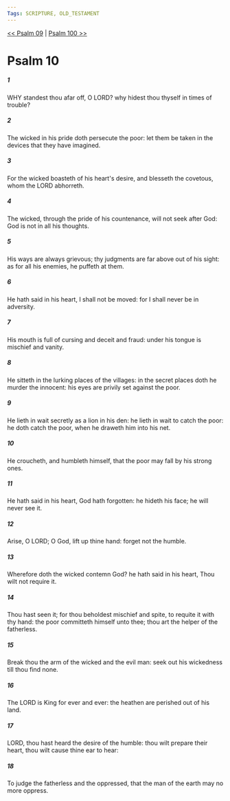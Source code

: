 ```yaml
---
Tags: SCRIPTURE, OLD_TESTAMENT
---
```


[<< Psalm 09](OLD_TESTAMENT/19_Psalms/Psalm_09.md) | [Psalm 100 >>](OLD_TESTAMENT/19_Psalms/Psalm_100.md)

# Psalm 10

##### 1
 WHY standest thou afar off, O LORD?  why hidest thou thyself in times of trouble?
##### 2
 The wicked in his pride doth persecute the poor: let them be taken in the devices that they have imagined.
##### 3
 For the wicked boasteth of his heart's desire, and blesseth the covetous, whom the LORD abhorreth.
##### 4
 The wicked, through the pride of his countenance, will not seek after God: God is not in all his thoughts.
##### 5
 His ways are always grievous; thy judgments are far above out of his sight: as for all his enemies, he puffeth at them.
##### 6
 He hath said in his heart, I shall not be moved: for I shall never be in adversity.
##### 7
 His mouth is full of cursing and deceit and fraud: under his tongue is mischief and vanity.
##### 8
 He sitteth in the lurking places of the villages: in the secret places doth he murder the innocent: his eyes are privily set against the poor.
##### 9
 He lieth in wait secretly as a lion in his den: he lieth in wait to catch the poor: he doth catch the poor, when he draweth him into his net.
##### 10
 He croucheth, and humbleth himself, that the poor may fall by his strong ones.
##### 11
 He hath said in his heart, God hath forgotten: he hideth his face; he will never see it.
##### 12
 Arise, O LORD; O God, lift up thine hand: forget not the humble.
##### 13
 Wherefore doth the wicked contemn God?  he hath said in his heart, Thou wilt not require it.
##### 14
 Thou hast seen it; for thou beholdest mischief and spite, to requite it with thy hand: the poor committeth himself unto thee; thou art the helper of the fatherless.
##### 15
 Break thou the arm of the wicked and the evil man: seek out his wickedness till thou find none.
##### 16
 The LORD is King for ever and ever: the heathen are perished out of his land.
##### 17
 LORD, thou hast heard the desire of the humble: thou wilt prepare their heart, thou wilt cause thine ear to hear:
##### 18
 To judge the fatherless and the oppressed, that the man of the earth may no more oppress.
